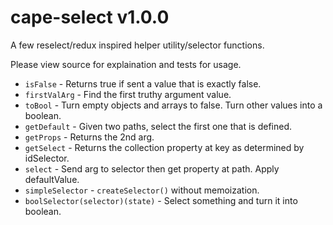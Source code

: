# cape-select v1.0.0

A few reselect/redux inspired helper utility/selector functions.

Please view source for explaination and tests for usage.

- `isFalse` - Returns true if sent a value that is exactly false.
- `firstValArg` - Find the first truthy argument value.
- `toBool` - Turn empty objects and arrays to false. Turn other values into a boolean.
- `getDefault` - Given two paths, select the first one that is defined.
- `getProps` - Returns the 2nd arg.
- `getSelect` - Returns the collection property at key as determined by idSelector.
- `select` - Send arg to selector then get property at path. Apply defaultValue.
- `simpleSelector` - `createSelector()` without memoization.
- `boolSelector(selector)(state)` - Select something and turn it into boolean.
